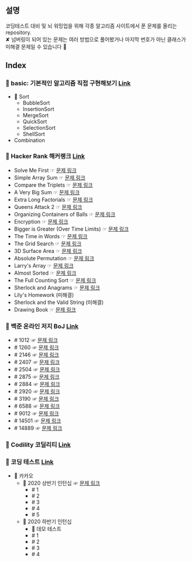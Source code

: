 ## 설명
코딩테스트 대비 및 뇌 워밍업을 위해 각종 알고리즘 사이트에서 푼 문제를 올리는 repository.<br>
✘ 넘버링이 되어 있는 문제는 여러 방법으로 풀어봤거나 마지막 번호가 아닌 클래스가 미해결 문제일 수 있습니다 🐜 

## Index
### 📁 basic: 기본적인 알고리즘 직접 구현해보기 [Link](https://github.com/dasistHYOJIN/algorithms/tree/master/src/basic)
* 📁 Sort
    * BubbleSort
    * InsertionSort
    * MergeSort
    * QuickSort
    * SelectionSort
    * ShellSort
* Combination

### 📁 Hacker Rank 해커랭크 [Link](https://github.com/dasistHYOJIN/algorithms/tree/master/src/hacker_rank)

* Solve Me First ☞ [문제 링크](https://www.hackerrank.com/challenges/solve-me-first)
* Simple Array Sum ☞ [문제 링크](https://www.hackerrank.com/challenges/simple-array-sum)
* Compare the Triplets ☞ [문제 링크](https://www.hackerrank.com/challenges/compare-the-triplets)
* A Very Big Sum ☞ [문제 링크](https://www.hackerrank.com/challenges/a-very-big-sum)
* Extra Long Factorials ☞ [문제 링크](https://www.hackerrank.com/challenges/extra-long-factorials)
* Queens Attack 2 ☞ [문제 링크](https://www.hackerrank.com/challenges/queens-attack-2)
* Organizing Containers of Balls ☞ [문제 링크](https://www.hackerrank.com/challenges/organizing-containers-of-balls)
* Encryption ☞ [문제 링크](https://www.hackerrank.com/challenges/encryption)
* Bigger is Greater (Over Time Limits) ☞ [문제 링크](https://www.hackerrank.com/challenges/bigger-is-greater)
* The Time in Words ☞ [문제 링크](https://www.hackerrank.com/challenges/the-time-in-words)
* The Grid Search ☞ [문제 링크](https://www.hackerrank.com/challenges/the-grid-search)
* 3D Surface Area ☞ [문제 링크](https://www.hackerrank.com/challenges/3d-surface-area)
* Absolute Permutation ☞ [문제 링크](https://www.hackerrank.com/challenges/absolute-permutation)
* Larry's Array ☞ [문제 링크](https://www.hackerrank.com/challenges/larrys-array)
* Almost Sorted ☞ [문제 링크](https://www.hackerrank.com/challenges/almost-sorted)
* The Full Counting Sort ☞ [문제 링크](https://www.hackerrank.com/challenges/countingsort4)
* Sherlock and Anagrams ☞ [문제 링크](https://www.hackerrank.com/challenges/sherlock-and-anagrams)
* Lily's Homework (미해결)
* Sherlock and the Valid String (미해결)
* Drawing Book ☞ [문제 링크](https://www.hackerrank.com/challenges/drawing-book/problem)

### 📁 백준 온라인 저지 BoJ [Link](https://github.com/dasistHYOJIN/algorithms/tree/master/src/boj)
* \# 1012 ☞ [문제 링크](https://www.acmicpc.net/problem/1012)
* \# 1260 ☞ [문제 링크](https://www.acmicpc.net/problem/1260)
* \# 2146 ☞ [문제 링크](https://www.acmicpc.net/problem/2146)
* \# 2407 ☞ [문제 링크](https://www.acmicpc.net/problem/2407)
* \# 2504 ☞ [문제 링크](https://www.acmicpc.net/problem/2504)
* \# 2875 ☞ [문제 링크](https://www.acmicpc.net/problem/2875)
* \# 2884 ☞ [문제 링크](https://www.acmicpc.net/problem/2884)
* \# 2920  ☞ [문제 링크](https://www.acmicpc.net/problem/2920)
* \# 3190 ☞ [문제 링크](https://www.acmicpc.net/problem/3190)
* \# 6588 ☞ [문제 링크](https://www.acmicpc.net/problem/6588)
* \# 9012 ☞ [문제 링크](https://www.acmicpc.net/problem/9012)
* \# 14501 ☞ [문제 링크](https://www.acmicpc.net/problem/14501)
* \# 14889 ☞ [문제 링크](https://www.acmicpc.net/problem/14889)

### 📁 Codility 코딜리티 [Link](https://github.com/dasistHYOJIN/algorithms/blob/master/src/codility)

### 📁 코딩 테스트 [Link](https://github.com/dasistHYOJIN/algorithms/tree/master/src/test)
* 📁 카카오
    * 📁 2020 상반기 인턴십 ☞ [문제 링크](https://tech.kakao.com/2020/04/01/2019-internship-test/)
        * \# 1
        * \# 2
        * \# 3
        * \# 4
        * \# 5
    * 📁 2020 하반기 인턴십
        * 📁 데모 테스트
        * \# 1
        * \# 2
        * \# 3
        * \# 4